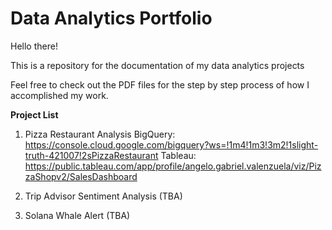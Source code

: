 # Data Analytics Portfolio

Hello there! 

This is a repository for the documentation of my data analytics projects

Feel free to check out the PDF files for the step by step process of how I accomplished my work.


**Project List**
1. Pizza Restaurant Analysis
BigQuery: https://console.cloud.google.com/bigquery?ws=!1m4!1m3!3m2!1slight-truth-421007!2sPizzaRestaurant
Tableau: https://public.tableau.com/app/profile/angelo.gabriel.valenzuela/viz/PizzaShopv2/SalesDashboard

2. Trip Advisor Sentiment Analysis (TBA)

3. Solana Whale Alert (TBA)



